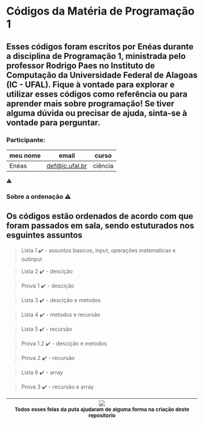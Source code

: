 
# Códigos da Matéria de Programação 1

##  Esses códigos foram escritos por Enéas durante a disciplina de Programação 1, ministrada pelo professor Rodrigo Paes no Instituto de Computação da Universidade Federal de Alagoas (IC - UFAL). Fique à vontade para explorar e utilizar esses códigos como referência ou para aprender mais sobre programação! Se tiver alguma dúvida ou precisar de ajuda, sinta-se à vontade para perguntar.

### Participante: 
|meu nome|email|curso|
| -------- | -------- | -------- |
|Enéas|def@ic.ufal.br|ciência|

:warning:
### Sobre a ordenação   :warning:

##  Os códigos estão ordenados de acordo com que foram passados em sala, sendo estuturados nos esguintes assuntos
 
 >  Lista 1 :heavy_check_mark:
    -   assuntos basicos, input, operações matematicas e outinput

>   Lista 2 :heavy_check_mark:
    -   descição

>   Prova 1 :heavy_check_mark:
    -   descição 

>   Lista 3 :heavy_check_mark:
    -   descição e metodos

>   Lista 4 :heavy_check_mark:
    -   metodos e recursão

>   Lista 5 :heavy_check_mark:
    -   recursão

>   Prova 1.2 :heavy_check_mark:
    -   descição e metodos

>   Prova 2 :heavy_check_mark:
    -   recursão

>   Lista 6 :heavy_check_mark:
    -   array

>   Prova 3 :heavy_check_mark:
    -   recursão e array

<img src="https://github.com/EneasDavid/Programacao1/blob/main/.github/Imagem%20do%20WhatsApp%20de%202023-08-03%20à(s)%2011.21.49.jpg"> <br> <sub> Todos esses felas da puta ajudaram de alguma forma na criação deste repositorio </sub> |
| :---: |  